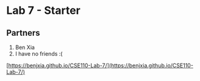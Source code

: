 # Lab 7 - Starter

## Partners
1. Ben Xia
2. I have no friends :(

[https://benjxia.github.io/CSE110-Lab-7/](https://benjxia.github.io/CSE110-Lab-7/)